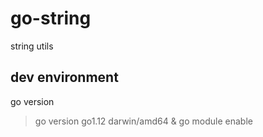# go-string

string utils

## dev environment

go version

> go version go1.12 darwin/amd64 & go module enable
